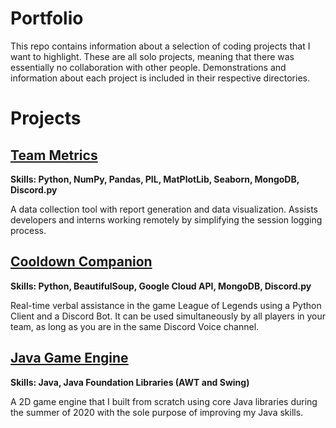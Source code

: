 # Portfolio 
This repo contains information about a selection of coding projects that I want to highlight. These are all solo projects, meaning that there was essentially no collaboration with other people. Demonstrations and information about each project is included in their respective directories.

# Projects

## [Team Metrics](https://github.com/wbigert/portfolio/tree/main/team-metrics)
**Skills: Python, NumPy, Pandas, PIL, MatPlotLib, Seaborn, MongoDB, Discord.py**

A data collection tool with report generation and data visualization. Assists developers and interns working remotely by simplifying the session logging process.

## [Cooldown Companion](https://github.com/wbigert/portfolio/tree/main/cooldown-companion)
**Skills: Python, BeautifulSoup, Google Cloud API, MongoDB, Discord.py**

Real-time verbal assistance in the game League of Legends using a Python Client and a Discord Bot. It can be used simultaneously by all players in your team, as long as you are in the same Discord Voice channel.

## [Java Game Engine](https://github.com/wbigert/portfolio/tree/main/java-game-engine)
**Skills: Java, Java Foundation Libraries (AWT and Swing)**

A 2D game engine that I built from scratch using core Java libraries during the summer of 2020 with the sole purpose of improving my Java skills.






